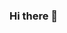 ### Hi there 👋

<!--
**1104-Naharas-Divisha/1104-naharas-Divisha** is a ✨ _special_ ✨ repository because its `README.md` (this file) appears on your GitHub profile.


I'm Divisha, a sophomore at University of Nevada, Reno, majoring in computer Science and engineering.
